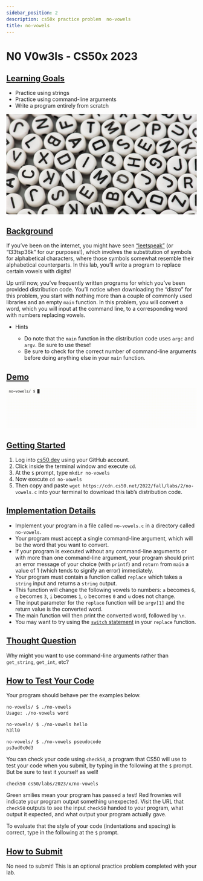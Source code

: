 ```yaml
---
sidebar_position: 2
description: cs50x practice problem  no-vowels
title: no-vowels
---
```


# N0 V0w3ls - CS50x 2023

## [Learning Goals](#learning-goals)

-   Practice using strings
-   Practice using command-line arguments
-   Write a program entirely from scratch

![leetspeak](/img/cs50/leetspeak-t.jpeg )

## [Background](#background)

If you’ve been on the internet, you might have seen [“leetspeak”](https://en.wikipedia.org/wiki/Leet) (or “l33tsp36k” for our purposes!), which involves the substitution of symbols for alphabetical characters, where those symbols somewhat resemble their alphabetical counterparts. In this lab, you’ll write a program to replace certain vowels with digits!

Up until now, you’ve frequently written programs for which you’ve been provided distribution code. You’ll notice when downloading the “distro” for this problem, you start with nothing more than a couple of commonly used libraries and an empty `main` function. In this problem, you will convert a word, which you will input at the command line, to a corresponding word with numbers replacing vowels.

-   Hints
    
    -   Do note that the `main` function in the distribution code uses `argc` and `argv`. Be sure to use these!
    -   Be sure to check for the correct number of command-line arguments before doing anything else in your `main` function.
    

## [Demo](#demo)

![no-vowelsGif](/img/cs50/no-vowelsDemo.gif )

## [Getting Started](#getting-started)

1.  Log into [cs50.dev](https://cs50.dev/) using your GitHub account.
2.  Click inside the terminal window and execute `cd`.
3.  At the `$` prompt, type `mkdir no-vowels`
4.  Now execute `cd no-vowels`
5.  Then copy and paste `wget https://cdn.cs50.net/2022/fall/labs/2/no-vowels.c` into your terminal to download this lab’s distribution code.

## [Implementation Details](#implementation-details)

-   Implement your program in a file called `no-vowels.c` in a directory called `no-vowels`.
-   Your program must accept a single command-line argument, which will be the word that you want to convert.
-   If your program is executed without any command-line arguments or with more than one command-line argument, your program should print an error message of your choice (with `printf`) and `return` from `main` a value of 1 (which tends to signify an error) immediately.
-   Your program must contain a function called `replace` which takes a `string` input and returns a `string` output.
-   This function will change the following vowels to numbers: `a` becomes `6`, `e` becomes `3`, `i` becomes `1`, `o` becomes `0` and `u` does not change.
-   The input parameter for the `replace` function will be `argv[1]` and the return value is the converted word.
-   The main function will then print the converted word, followed by `\n`.
-   You may want to try using the [`switch` statement](https://cs50.readthedocs.io/style/c/#switches) in your `replace` function.

## [Thought Question](#thought-question)

Why might you want to use command-line arguments rather than `get_string`, `get_int`, etc?

## [How to Test Your Code](#how-to-test-your-code)

Your program should behave per the examples below.

```
no-vowels/ $ ./no-vowels
Usage: ./no-vowels word

```

```
no-vowels/ $ ./no-vowels hello
h3ll0

```

```
no-vowels/ $ ./no-vowels pseudocode
ps3ud0c0d3

```

You can check your code using `check50`, a program that CS50 will use to test your code when you submit, by typing in the following at the `$` prompt. But be sure to test it yourself as well!

```
check50 cs50/labs/2023/x/no-vowels

```

Green smilies mean your program has passed a test! Red frownies will indicate your program output something unexpected. Visit the URL that `check50` outputs to see the input `check50` handed to your program, what output it expected, and what output your program actually gave.

To evaluate that the style of your code (indentations and spacing) is correct, type in the following at the `$` prompt.

## [How to Submit](#how-to-submit)

No need to submit! This is an optional practice problem completed with your lab.